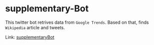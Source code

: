 # supplementary-Bot

This twitter bot retrives data from `Google Trends`. Based on that, finds `Wikipedia` article and tweets.

Link: [supplementaryBot](https://twitter.com/supplementaryB6)
